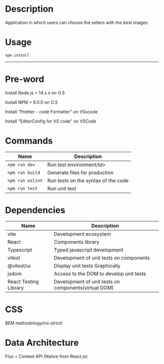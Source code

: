 # Description

<p>Application in which users can choose the sellers with the best images</p>

# Usage

<code>npm install</code>

<hr />

# Pre-word

<p>Install Node.js > 14.x.x on O.S</p>
<p>Install NPM > 6.0.0 on O.S</p>
<p>Install "Prettier - code Formatter" on VSscode</p>
<p>Install "EditorConfig for VS code" on VSCode</p>

# Commands

<table>
    <thead>
        <tr>
            <th>Name</th>
            <th>Description</th>
        </tr>
    <thead>
    <tbody>
        <tr>
            <td><code>npm run dev</code></td>
            <td>Run test environment/td>
        </tr>
        <tr>
            <td><code>npm run build</code></td>
            <td>Generate files for production</td>
        </tr>
        <tr>
            <td><code>npm run eslint</code></td>
            <td>Run tests on the syntax of the code</td>
        </tr>
        <tr>
            <td><code>npm run test</code></td>
            <td>Run unit test</td>
        </tr>
    </tbody>
</table>

# Dependencies

<table>
    <thead>
        <tr>
            <th>Name</th>
            <th>Description</th>
        </tr>
    <thead>
    <tbody>
        <tr>
            <td>vite</td>
            <td>Development ecosystem</td>
        </tr>
        <tr>
            <td>React</td>
            <td>Components library</td>
        </tr>
        <tr>
            <td>Typescript</td>
            <td>Typed javascript development</td>
        </tr>
        <tr>
            <td>vitest</td>
            <td>Development of unit tests on components</td>
        </tr>
        <tr>
            <td>@vitest/ui</td>
            <td>Display unit tests Graphically</td>
        </tr>
        <tr>
            <td>jsdom</td>
            <td>Access to the DOM to develop unit tests</td>
        </tr>
        <tr>
            <td>React Testing Library </td>
            <td>Development of unit tests on components(virtual DOM)</td>
        </tr>
    </tbody>
</table>

# CSS

<p>BEM methodology(no-strict)</p>

# Data Architecture

<p>Flux + Context API (Native from React.js)</p>
